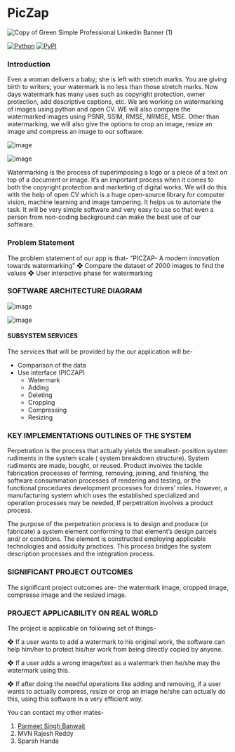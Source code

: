 # PicZap
![Copy of Green Simple Professional LinkedIn Banner (1)](https://user-images.githubusercontent.com/78999231/210718421-5eb12eea-e019-48f8-9fde-10052ef825f7.png)


[![Python](https://img.shields.io/pypi/pyversions/tensorflow.svg?style=plastic)](https://badge.fury.io/py/tensorflow)
[![PyPI](https://badge.fury.io/py/tensorflow.svg)](https://badge.fury.io/py/tensorflow)


### Introduction

Even a woman delivers a baby; she is left with stretch marks. You are giving birth to writers; your watermark is no less than those stretch marks. Now days watermark has many uses such as copyright protection, owner protection, add descriptive captions, etc.
We are working on watermarking of images using python and open CV. WE will also compare the watermarked images using PSNR, SSIM, RMSE, NRMSE, MSE. Other than watermarking, we will also give the options to crop an image, resize an image and compress an image to our software.

![image](https://user-images.githubusercontent.com/78999231/212916867-a80edfee-852d-4662-bb75-0d9aae812788.png)

![image](https://user-images.githubusercontent.com/78999231/212916908-0333644b-5cfa-43d5-84ca-ecd42721d9a7.png)

Watermarking is the process of superimposing a logo or a piece of a text on top of a document or image. It’s an important process when it comes to both the copyright protection and marketing of digital works.
We will do this with the help of open CV which is a huge open-source library for computer vision, machine learning and image tampering. It helps us to automate the task. It will be very simple software and very easy to use so that even a person from non-coding background can make the best use of our software.

### Problem Statement

The problem statement of our app is that-
“PICZAP- A modern innovation towards watermarking”
❖	Compare the dataset of 2000 images to find the values
❖	User interactive phase for watermarking


### SOFTWARE ARCHITECTURE DIAGRAM

![image](https://user-images.githubusercontent.com/78999231/212917191-4ea19f74-f81b-4a00-9f41-95b4e5ecd5ee.png)

![image](https://user-images.githubusercontent.com/78999231/212917221-439f4fe1-bb49-439c-8a71-aecccb5bc2bb.png)

#### SUBSYSTEM SERVICES

The services that will be provided by the our application will be-
- Comparison of the data
- Use interface (PICZAP)
  - Watermark
  - Adding
  -	Deleting
  -	Cropping
  -	Compressing
  -	Resizing

### KEY IMPLEMENTATIONS OUTLINES OF THE SYSTEM

Perpetration is the process that actually yields the smallest- position system rudiments in the system scale ( system breakdown structure). System rudiments are made, bought, or reused. Product involves the tackle fabrication processes of forming, removing, joining, and finishing, the software consummation processes of rendering and testing, or the functional procedures development processes for drivers' roles. However, a manufacturing system which uses the established specialized and operation processes may be needed, If perpetration involves a product process. 
 
 The purpose of the perpetration process is to design and produce (or fabricate) a system element conforming to that element’s design parcels and/ or conditions. The element is constructed employing applicable technologies and assiduity practices. This process bridges the system description processes and the integration process.

### SIGNIFICANT PROJECT OUTCOMES

The significant project outcomes are- the watermark image, cropped image, compresse image and the resized image.

### PROJECT APPLICABILITY ON REAL WORLD

The project is applicable on following set of things-

❖	If a user wants to add a watermark to his original work, the software can help him/her to protect his/her work from being directly copied by anyone.

❖	If a user adds a wrong image/text as a watermark then he/she may the watermark using this.

❖	If after doing the needful operations like adding and removing, if a user wants to actually compress, resize or crop an image he/she can actually do this, using this software in a very efficient way.


You can contact my other mates-
1. [Parmeet Singh Banwait](https://github.com/Dedmondium)
2. MVN Rajesh Reddy
3. Sparsh Handa
